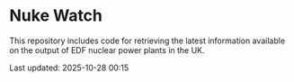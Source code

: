 # Nuke Watch

This repository includes code for retrieving the latest information available on the output of EDF nuclear power plants in the UK.

Last updated: 2025-10-28 00:15